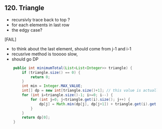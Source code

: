## 120. Triangle

* recursivly trace back to top ?
* for each elements in last row
* the edgy case?

[FAIL]

* to think about the last element, should come from j-1 and i-1
* recusrive method is tooooo slow,
* should go DP


```java
    public int minimumTotal(List<List<Integer>> triangle) {
        if (triangle.size() == 0) {
            return 0;
        }
        int min = Integer.MAX_VALUE;
        int[] dp = new int[triangle.size()+1]; // this value is actually the bottom element count
        for (int i=triangle.size()-1; i>=0; i--) {
            for (int j=0; j<triangle.get(i).size(); j++) {
                dp[j] = Math.min(dp[j], dp[j+1]) + triangle.get(i).get(j);
            }
        }
        return dp[0];
    }
```